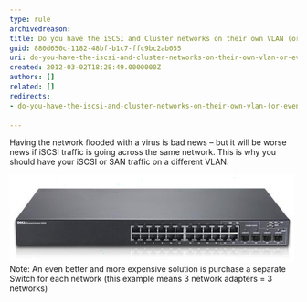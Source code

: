 ```yaml
---
type: rule
archivedreason: 
title: Do you have the iSCSI and Cluster networks on their own VLAN (or even better their own switch)?
guid: 880d650c-1182-48bf-b1c7-ffc9bc2ab055
uri: do-you-have-the-iscsi-and-cluster-networks-on-their-own-vlan-or-even-better-their-own-switch
created: 2012-03-02T18:28:49.0000000Z
authors: []
related: []
redirects:
- do-you-have-the-iscsi-and-cluster-networks-on-their-own-vlan-(or-even-better-their-own-switch)

---
```


Having the network flooded with a virus is bad news – but it will be worse news if iSCSI traffic is going across the same network. This is why you should have your iSCSI or SAN traffic on a different VLAN.  
<!--endintro-->

![A managed switch allows VLANing](switch-for-vlan.jpg)
Note: An even better and more expensive solution is purchase a separate Switch for each network (this example means 3 network adapters = 3 networks)

